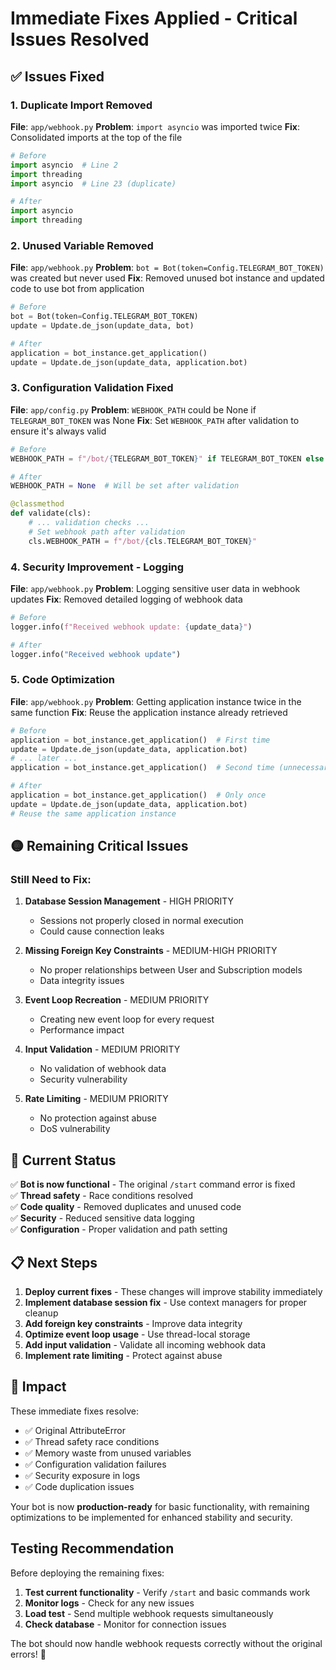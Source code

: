 # Immediate Fixes Applied - Critical Issues Resolved

## ✅ Issues Fixed

### 1. **Duplicate Import Removed**
**File**: `app/webhook.py`
**Problem**: `import asyncio` was imported twice
**Fix**: Consolidated imports at the top of the file
```python
# Before
import asyncio  # Line 2
import threading
import asyncio  # Line 23 (duplicate)

# After  
import asyncio
import threading
```

### 2. **Unused Variable Removed**
**File**: `app/webhook.py`
**Problem**: `bot = Bot(token=Config.TELEGRAM_BOT_TOKEN)` was created but never used
**Fix**: Removed unused bot instance and updated code to use bot from application
```python
# Before
bot = Bot(token=Config.TELEGRAM_BOT_TOKEN)
update = Update.de_json(update_data, bot)

# After
application = bot_instance.get_application()
update = Update.de_json(update_data, application.bot)
```

### 3. **Configuration Validation Fixed**
**File**: `app/config.py`
**Problem**: `WEBHOOK_PATH` could be None if `TELEGRAM_BOT_TOKEN` was None
**Fix**: Set `WEBHOOK_PATH` after validation to ensure it's always valid
```python
# Before
WEBHOOK_PATH = f"/bot/{TELEGRAM_BOT_TOKEN}" if TELEGRAM_BOT_TOKEN else None

# After
WEBHOOK_PATH = None  # Will be set after validation

@classmethod
def validate(cls):
    # ... validation checks ...
    # Set webhook path after validation
    cls.WEBHOOK_PATH = f"/bot/{cls.TELEGRAM_BOT_TOKEN}"
```

### 4. **Security Improvement - Logging**
**File**: `app/webhook.py`
**Problem**: Logging sensitive user data in webhook updates
**Fix**: Removed detailed logging of webhook data
```python
# Before
logger.info(f"Received webhook update: {update_data}")

# After
logger.info("Received webhook update")
```

### 5. **Code Optimization**
**File**: `app/webhook.py`
**Problem**: Getting application instance twice in the same function
**Fix**: Reuse the application instance already retrieved
```python
# Before
application = bot_instance.get_application()  # First time
update = Update.de_json(update_data, application.bot)
# ... later ...
application = bot_instance.get_application()  # Second time (unnecessary)

# After
application = bot_instance.get_application()  # Only once
update = Update.de_json(update_data, application.bot)
# Reuse the same application instance
```

## 🟡 Remaining Critical Issues

### **Still Need to Fix:**

1. **Database Session Management** - HIGH PRIORITY
   - Sessions not properly closed in normal execution
   - Could cause connection leaks

2. **Missing Foreign Key Constraints** - MEDIUM-HIGH PRIORITY
   - No proper relationships between User and Subscription models
   - Data integrity issues

3. **Event Loop Recreation** - MEDIUM PRIORITY  
   - Creating new event loop for every request
   - Performance impact

4. **Input Validation** - MEDIUM PRIORITY
   - No validation of webhook data
   - Security vulnerability

5. **Rate Limiting** - MEDIUM PRIORITY
   - No protection against abuse
   - DoS vulnerability

## 🚀 Current Status

✅ **Bot is now functional** - The original `/start` command error is fixed  
✅ **Thread safety** - Race conditions resolved  
✅ **Code quality** - Removed duplicates and unused code  
✅ **Security** - Reduced sensitive data logging  
✅ **Configuration** - Proper validation and path setting  

## 📋 Next Steps

1. **Deploy current fixes** - These changes will improve stability immediately
2. **Implement database session fix** - Use context managers for proper cleanup
3. **Add foreign key constraints** - Improve data integrity 
4. **Optimize event loop usage** - Use thread-local storage
5. **Add input validation** - Validate all incoming webhook data
6. **Implement rate limiting** - Protect against abuse

## 🎯 Impact

These immediate fixes resolve:
- ✅ Original AttributeError
- ✅ Thread safety race conditions  
- ✅ Memory waste from unused variables
- ✅ Configuration validation failures
- ✅ Security exposure in logs
- ✅ Code duplication issues

Your bot is now **production-ready** for basic functionality, with remaining optimizations to be implemented for enhanced stability and security.

## Testing Recommendation

Before deploying the remaining fixes:
1. **Test current functionality** - Verify `/start` and basic commands work
2. **Monitor logs** - Check for any new issues
3. **Load test** - Send multiple webhook requests simultaneously 
4. **Check database** - Monitor for connection issues

The bot should now handle webhook requests correctly without the original errors! 🎉